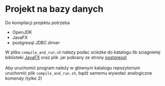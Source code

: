 # Projekt na bazy danych

Do kompilacji projektu potrzeba
- OpenJDK
- JavaFX
- postgresql JDBC driver

W pliku `compile_and_run.sh` nalezy podac sciezke do katalogu lib
sciagnietej biblioteki [JavaFX](https://gluonhq.com/products/javafx/)
oraz plik .jar pobrany ze strony [postgresql](https://jdbc.postgresql.org) \
\
Aby uruchomić program należy w głównym katalogu repozytorium uruchomić
plik `compile_and_run.sh`, bądź samemu wywołać analogiczne komendy (tylko 2)
